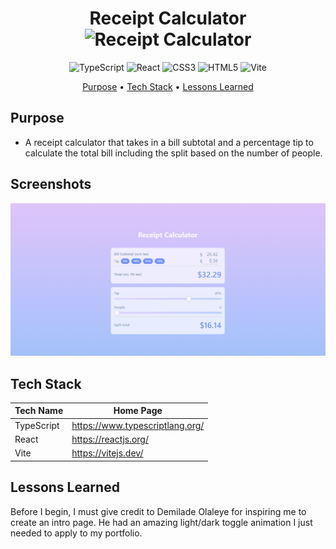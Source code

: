 <div align="center">

# Receipt Calculator ![Receipt Calculator](https://img.shields.io/badge/Receipt%20Calculator-white?style=for-the-badge)

![TypeScript](https://img.shields.io/badge/typescript-%23007ACC.svg?style=for-the-badge&logo=typescript&logoColor=white)
![React](https://img.shields.io/badge/react-%2320232a.svg?style=for-the-badge&logo=react&logoColor=%2361DAFB)
![CSS3](https://img.shields.io/badge/css3-%231572B6.svg?style=for-the-badge&logo=css3&logoColor=white)
![HTML5](https://img.shields.io/badge/html5-%23E34F26.svg?style=for-the-badge&logo=html5&logoColor=white)
![Vite](https://img.shields.io/badge/vite-%23646CFF.svg?style=for-the-badge&logo=vite&logoColor=white)


[Purpose](#purpose) •
[Tech Stack](#tech-stack) •
[Lessons Learned](#lessons-learned)

</div>

## Purpose

- A receipt calculator that takes in a bill subtotal and a percentage tip to calculate the total bill including the split based on the number of people.

## Screenshots

<p align="center">
    <img src="./screenshots/project-sc.PNG" alt="receipt calculator page" width="738">
</p>

## Tech Stack

| Tech Name  | Home Page               |
| ---------- | ----------------------- |
| TypeScript      | <https://www.typescriptlang.org/>  |
| React      | <https://reactjs.org/>  |
| Vite       | <https://vitejs.dev/>   |


## Lessons Learned
<p>
Before I begin, I must give credit to Demilade Olaleye for inspiring me to create an intro page. He had an amazing light/dark toggle animation I just needed to apply to my portfolio.
</p>
